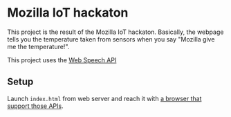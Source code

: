 # Mozilla IoT hackaton

This project is the result of the Mozilla IoT hackaton.
Basically, the webpage tells you the temperature taken from sensors when you say "Mozilla give me the temperature!".

This project uses the [Web Speech API](https://dvcs.w3.org/hg/speech-api/raw-file/tip/webspeechapi.html)

## Setup

Launch `index.html` from web server and reach it with [a browser that support those APIs](https://developer.mozilla.org/en-US/docs/Web/API/Web_Speech_API).
